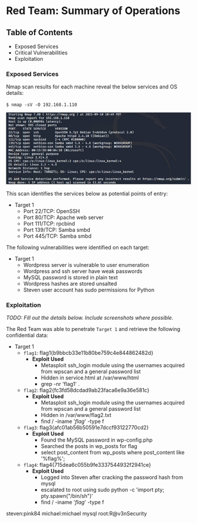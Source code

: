 # Red Team: Summary of Operations

## Table of Contents
- Exposed Services
- Critical Vulnerabilities
- Exploitation

### Exposed Services

Nmap scan results for each machine reveal the below services and OS details:

`$ nmap -sV -O 192.168.1.110`

![Initial Nmap Scan](Images/InitialNmapScan.png "Nmap Scan")

This scan identifies the services below as potential points of entry:
- Target 1
  - Port 22/TCP: OpenSSH
  - Port 80/TCP: Apache web server
  - Port 111/TCP: rpcbind
  - Port 139/TCP: Samba smbd
  - Port 445/TCP: Samba smbd

The following vulnerabilities were identified on each target:
- Target 1
  - Wordpress server is vulnerable to user enumeration
  - Wordpress and ssh server have weak passwords
  - MySQL password is stored in plain text
  - Wordpress hashes are stored unsalted
  - Steven user account has sudo permissions for Python

### Exploitation
_TODO: Fill out the details below. Include screenshots where possible._

The Red Team was able to penetrate `Target 1` and retrieve the following confidential data:
- Target 1
  - `flag1`: flag1{b9bbcb33e11b80be759c4e844862482d}
    - **Exploit Used**
      - Metasploit ssh_login module using the usernames acquired from wpscan and a general password list
      - Hidden in service.html at /var/www/html
	  - grep -nr 'flag1' .
  - `flag2`: flag2{fc3fd58dcdad9ab23faca6e9a36e581c}
    - **Exploit Used**
      - Metasploit ssh_login module using the usernames acquired from wpscan and a general password list
	  - Hidden in /var/www/flag2.txt
      - find / -iname '*flag*' -type f
  - `flag3`: flag3{afc01ab56b50591e7dccf93122770cd2}
    - **Exploit Used**
      - Found the MySQL password in wp-config.php
	  - Searched the posts in wp_posts for flag
      - select post_content from wp_posts where post_content like '%flag%';
  - `flag4`: flag4{715dea6c055b9fe3337544932f2941ce}
    - **Exploit Used**
      - Logged into Steven after cracking the password hash from mysql
	  - escalated to root using sudo python -c 'import pty; pty.spawn("/bin/sh")'
      - find / -iname '*flag*' -type f
	  
	  
	  
steven:pink84
michael:michael
mysql
	root:R@v3nSecurity
